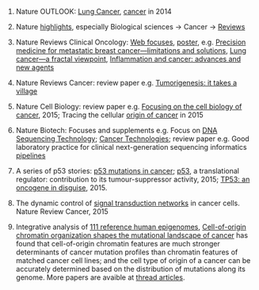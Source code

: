 1. Nature OUTLOOK: [Lung Cancer](http://www.nature.com/nature/outlook/lungcancer/index.html), 
[cancer](http://www.nature.com/nature/outlook/cancer/index.html) in 2014
2. Nature [highlights](http://www.nature.com/subjects/cancer#research-highlights), especially Biological sciences → Cancer → [Reviews](http://www.nature.com/subjects/cancer/reviews?page=1)
3. Nature Reviews Clinical Oncology: [Web focuses](http://www.nature.com/nrclinonc/focus/index.html), [poster](http://www.nature.com/nrclinonc/posters/index.html), e.g. 
[Precision medicine for metastatic breast cancer—limitations and solutions](http://www.nature.com/nrclinonc/journal/vaop/ncurrent/index.html),
[Lung cancer—a fractal viewpoint](http://www.nature.com/nrclinonc/journal/vaop/ncurrent/full/nrclinonc.2015.108.html),
[Inflammation and cancer: advances and new agents](http://www.nature.com/nrclinonc/journal/vaop/ncurrent/full/nrclinonc.2015.105.html)
4. Nature Reviews Cancer: review paper e.g. [Tumorigenesis: it takes a village](http://www.nature.com/nrc/journal/v15/n8/full/nrc3971.html)
5. Nature Cell Biology: review paper e.g. [Focusing on the cell biology of cancer](http://www.nature.com/ncb/journal/v15/n1/full/ncb2667.html), 2015; Tracing the cellular [origin of cancer](http://www.nature.com/ncb/journal/v15/n2/full/ncb2657.html) in 2015
6. Nature Biotech: Focuses and supplements e.g. Focus on [DNA Sequencing Technology](http://www.nature.com/nbt/focus/sequencing2012/index.html); [Cancer Technologies](http://www.nature.com/nbt/focus/cancer/index.html); review paper e.g. Good laboratory practice for clinical next-generation sequencing informatics [pipelines](http://www.nature.com/nbt/journal/v32/n7/full/nbt.2940.html)
7. A series of p53 stories: [p53 mutations in cancer](http://www.nature.com/ncb/journal/v15/n1/full/ncb2641.html); [p53](http://www.nature.com/onc/journal/vaop/ncurrent/full/onc201525a.html), a translational regulator: contribution to its tumour-suppressor activity, 2015; [TP53: an oncogene in disguise](http://www.nature.com/cdd/journal/v22/n8/full/cdd201553a.html), 2015.
8. The dynamic control of [signal transduction networks](http://www.nature.com/nrc/journal/vaop/ncurrent/full/nrc3983.html) in cancer cells. Nature Review Cancer, 2015

9. Integrative analysis of [111 reference human epigenomes](http://www.nature.com/nature/journal/v518/n7539/full/nature14248.html), [Cell-of-origin chromatin organization shapes the mutational landscape of cancer](http://www.nature.com/nature/journal/v518/n7539/full/nature14221.html) has found that cell-of-origin chromatin features are much stronger determinants of cancer mutation profiles than chromatin features of matched cancer cell lines; and the cell type of origin of a cancer can be accurately determined based on the distribution of mutations along its genome. More papers are avaible at [thread articles](http://www.nature.com/collections/vbqgtr#thread).
